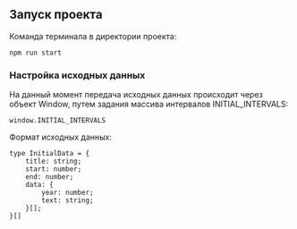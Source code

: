 ## Запуск проекта

Команда терминала в директории проекта:

```
npm run start
```

### Настройка исходных данных

На данный момент передача исходных данных происходит через объект Window, путем задания массива интервалов INITIAL_INTERVALS:

```
window.INITIAL_INTERVALS
```

Формат исходных данных:

```
type InitialData = {
    title: string;
    start: number;
    end: number;
    data: {
        year: number;
        text: string;
    }[];
}[]
```
